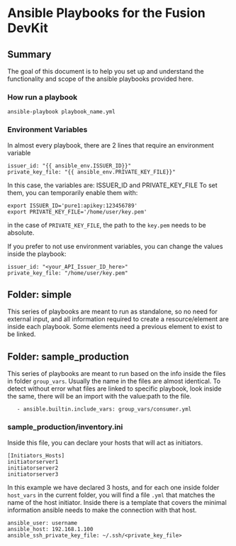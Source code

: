 # Ansible Playbooks for the Fusion DevKit

## Summary
The goal of this document is to help you set up and understand the functionality and scope of the ansible playbooks provided here.


### How run a playbook
```
ansible-playbook playbook_name.yml
```

### Environment Variables
In almost every playbook, there are 2 lines that require an environment variable

```
issuer_id: "{{ ansible_env.ISSUER_ID}}"
private_key_file: "{{ ansible_env.PRIVATE_KEY_FILE}}"
```
In this case, the variables are: ISSUER_ID and PRIVATE_KEY_FILE
To set them, you can temporarily enable them with:
```
export ISSUER_ID='pure1:apikey:123456789'
export PRIVATE_KEY_FILE='/home/user/key.pem'
```
in the case of ```PRIVATE_KEY_FILE```, the path to the ```key.pem``` needs to be absolute.

If you prefer to not use environment variables, you can change the values inside the playbook:

```
issuer_id: "<your_API_Issuer_ID_here>"
private_key_file: "/home/user/key.pem"
```

## Folder: simple
This series of playbooks are meant to run as standalone, so no need for external input, and all information required to create a resource/element are inside each playbook.
Some elements need a previous element to exist to be linked.

## Folder: sample_production
This series of playbooks are meant to run based on the info inside the files in folder ```group_vars```.
Usually the name in the files are almost identical.
To detect without error what files are linked to specific playbook, look inside the same, there will be an import with the value:path to the file.
```
   - ansible.builtin.include_vars: group_vars/consumer.yml
```

### sample_production/inventory.ini
Inside this file, you can declare your hosts that will act as initiators.
```
[Initiators_Hosts]
initiatorserver1
initiatorserver2
initiatorserver3
```
In this example we have declared 3 hosts, and for each one inside folder ```host_vars``` in the current folder, you will find a file ```.yml``` that matches the name of the host initiator.
Inside there is a template that covers the minimal information ansible needs to make the connection with that host.
```
ansible_user: username
ansible_host: 192.168.1.100
ansible_ssh_private_key_file: ~/.ssh/<private_key_file>
```
